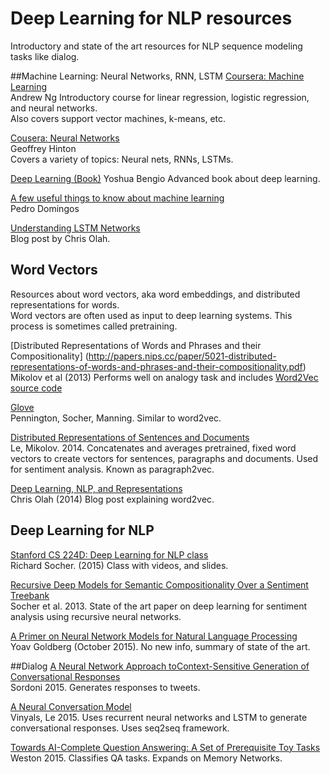 # Deep Learning for NLP resources

Introductory and state of the art resources for NLP sequence modeling tasks like dialog.

##Machine Learning: Neural Networks, RNN, LSTM
[Coursera: Machine Learning](https://www.coursera.org/learn/machine-learning/home/welcome?module=tN10A)  
Andrew Ng
Introductory course for linear regression, logistic regression, and neural networks.  
Also covers support vector machines, k-means, etc.  

[Cousera: Neural Networks](https://class.coursera.org/neuralnets-2012-001/lecture)  
Geoffrey Hinton  
Covers a variety of topics: Neural nets, RNNs, LSTMs.  

[Deep Learning (Book)](http://goodfeli.github.io/dlbook/)
Yoshua Bengio
Advanced book about deep learning.

[A few useful things to know about machine learning](https://homes.cs.washington.edu/~pedrod/papers/cacm12.pdf)  
Pedro Domingos  

[Understanding LSTM Networks](http://colah.github.io/posts/2015-08-Understanding-LSTMs/)  
Blog post by Chris Olah.  

## Word Vectors
Resources about word vectors, aka word embeddings, and distributed representations for words.  
Word vectors are often used as input to deep learning systems. This process is sometimes called pretraining.  

[Distributed Representations of Words and Phrases and their Compositionality]
(http://papers.nips.cc/paper/5021-distributed-representations-of-words-and-phrases-and-their-compositionality.pdf)  
Mikolov et al (2013)  Performs well on analogy task and includes [Word2Vec source code](https://code.google.com/p/word2vec/)


[Glove](http://nlp.stanford.edu/projects/glove/)  
Pennington, Socher, Manning. Similar to word2vec.  

[Distributed Representations of Sentences and Documents](http://cs.stanford.edu/~quocle/paragraph_vector.pdf)  
Le, Mikolov. 2014.  Concatenates and averages pretrained, fixed word vectors to create vectors for sentences, paragraphs and documents. Used for sentiment analysis.  Known as paragraph2vec.

[Deep Learning, NLP, and Representations](http://colah.github.io/posts/2014-07-NLP-RNNs-Representations/)  
Chris Olah (2014)  Blog post explaining word2vec.  

## Deep Learning for NLP

[Stanford CS 224D: Deep Learning for NLP class](http://cs224d.stanford.edu/syllabus.html)  
Richard Socher. (2015)  Class with videos, and slides.

[Recursive Deep Models for Semantic Compositionality Over a Sentiment Treebank](http://citeseerx.ist.psu.edu/viewdoc/download?doi=10.1.1.383.1327&rep=rep1&type=pdf)  
Socher et al. 2013.  State of the art paper on deep learning for sentiment analysis using recursive neural networks.

[A Primer on Neural Network Models for Natural Language Processing](http://u.cs.biu.ac.il/~yogo/nnlp.pdf)  
Yoav Goldberg (October 2015).  No new info, summary of state of the art.  

##Dialog
[A Neural Network Approach toContext-Sensitive Generation of Conversational Responses](http://arxiv.org/pdf/1506.06714v1.pdf)  
Sordoni 2015.  Generates responses to tweets.

[A Neural Conversation Model](http://arxiv.org/pdf/1506.05869v3.pdf)  
Vinyals, Le 2015.  Uses recurrent neural networks and LSTM to generate conversational responses. Uses seq2seq framework.

[Towards AI-Complete Question Answering: A Set of Prerequisite Toy Tasks](http://arxiv.org/pdf/1502.05698v7.pdf)  
Weston 2015. Classifies QA tasks. Expands on Memory Networks.
